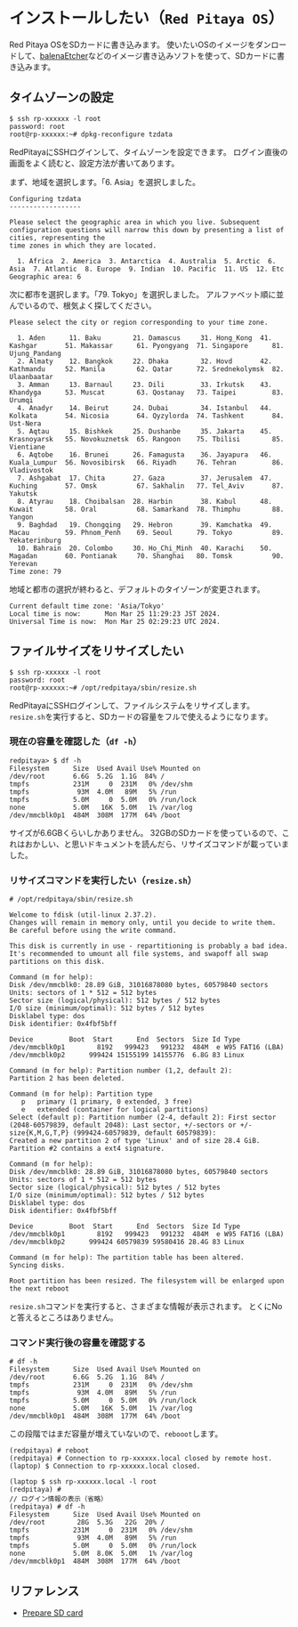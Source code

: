 # インストールしたい（``Red Pitaya OS``）

Red Pitaya OSをSDカードに書き込みます。
使いたいOSのイメージをダンロードして、[balenaEtcher](https://etcher.balena.io/)などのイメージ書き込みソフトを使って、SDカードに書き込みます。

## タイムゾーンの設定

```console
$ ssh rp-xxxxxx -l root
password: root
root@rp-xxxxxx:~# dpkg-reconfigure tzdata
```

RedPitayaにSSHログインして、タイムゾーンを設定できます。
ログイン直後の画面をよく読むと、設定方法が書いてあります。

まず、地域を選択します。「6. Asia」を選択しました。

```console
Configuring tzdata
------------------

Please select the geographic area in which you live. Subsequent configuration questions will narrow this down by presenting a list of cities, representing the
time zones in which they are located.

  1. Africa  2. America  3. Antarctica  4. Australia  5. Arctic  6. Asia  7. Atlantic  8. Europe  9. Indian  10. Pacific  11. US  12. Etc
Geographic area: 6
```

次に都市を選択します。「79. Tokyo」を選択しました。
アルファベット順に並んでいるので、根気よく探してください。

```console
Please select the city or region corresponding to your time zone.

  1. Aden      11. Baku        21. Damascus     31. Hong_Kong  41. Kashgar       51. Makassar      61. Pyongyang  71. Singapore      81. Ujung_Pandang
  2. Almaty    12. Bangkok     22. Dhaka        32. Hovd       42. Kathmandu     52. Manila        62. Qatar      72. Srednekolymsk  82. Ulaanbaatar
  3. Amman     13. Barnaul     23. Dili         33. Irkutsk    43. Khandyga      53. Muscat        63. Qostanay   73. Taipei         83. Urumqi
  4. Anadyr    14. Beirut      24. Dubai        34. Istanbul   44. Kolkata       54. Nicosia       64. Qyzylorda  74. Tashkent       84. Ust-Nera
  5. Aqtau     15. Bishkek     25. Dushanbe     35. Jakarta    45. Krasnoyarsk   55. Novokuznetsk  65. Rangoon    75. Tbilisi        85. Vientiane
  6. Aqtobe    16. Brunei      26. Famagusta    36. Jayapura   46. Kuala_Lumpur  56. Novosibirsk   66. Riyadh     76. Tehran         86. Vladivostok
  7. Ashgabat  17. Chita       27. Gaza         37. Jerusalem  47. Kuching       57. Omsk          67. Sakhalin   77. Tel_Aviv       87. Yakutsk
  8. Atyrau    18. Choibalsan  28. Harbin       38. Kabul      48. Kuwait        58. Oral          68. Samarkand  78. Thimphu        88. Yangon
  9. Baghdad   19. Chongqing   29. Hebron       39. Kamchatka  49. Macau         59. Phnom_Penh    69. Seoul      79. Tokyo          89. Yekaterinburg
  10. Bahrain  20. Colombo     30. Ho_Chi_Minh  40. Karachi    50. Magadan       60. Pontianak     70. Shanghai   80. Tomsk          90. Yerevan
Time zone: 79
```

地域と都市の選択が終わると、デフォルトのタイゾーンが変更されます。

```console
Current default time zone: 'Asia/Tokyo'
Local time is now:      Mon Mar 25 11:29:23 JST 2024.
Universal Time is now:  Mon Mar 25 02:29:23 UTC 2024.
```

## ファイルサイズをリサイズしたい

```console
$ ssh rp-xxxxxx -l root
password: root
root@rp-xxxxxx:~# /opt/redpitaya/sbin/resize.sh
```

RedPitayaにSSHログインして、ファイルシステムをリサイズします。
``resize.sh``を実行すると、SDカードの容量をフルで使えるようになります。

### 現在の容量を確認した（``df -h``）

```console
redpitaya> $ df -h
Filesystem      Size  Used Avail Use% Mounted on
/dev/root       6.6G  5.2G  1.1G  84% /
tmpfs           231M     0  231M   0% /dev/shm
tmpfs            93M  4.0M   89M   5% /run
tmpfs           5.0M     0  5.0M   0% /run/lock
none            5.0M   16K  5.0M   1% /var/log
/dev/mmcblk0p1  484M  308M  177M  64% /boot
```

サイズが6.6GBくらいしかありません。
32GBのSDカードを使っているので、これはおかしい、と思いドキュメントを読んだら、リサイズコマンドが載っていました。

### リサイズコマンドを実行したい（``resize.sh``）

```console
# /opt/redpitaya/sbin/resize.sh

Welcome to fdisk (util-linux 2.37.2).
Changes will remain in memory only, until you decide to write them.
Be careful before using the write command.

This disk is currently in use - repartitioning is probably a bad idea.
It's recommended to umount all file systems, and swapoff all swap
partitions on this disk.

Command (m for help):
Disk /dev/mmcblk0: 28.89 GiB, 31016878080 bytes, 60579840 sectors
Units: sectors of 1 * 512 = 512 bytes
Sector size (logical/physical): 512 bytes / 512 bytes
I/O size (minimum/optimal): 512 bytes / 512 bytes
Disklabel type: dos
Disk identifier: 0x4fbf5bff

Device         Boot  Start      End  Sectors  Size Id Type
/dev/mmcblk0p1        8192   999423   991232  484M  e W95 FAT16 (LBA)
/dev/mmcblk0p2      999424 15155199 14155776  6.8G 83 Linux

Command (m for help): Partition number (1,2, default 2):
Partition 2 has been deleted.

Command (m for help): Partition type
   p   primary (1 primary, 0 extended, 3 free)
   e   extended (container for logical partitions)
Select (default p): Partition number (2-4, default 2): First sector (2048-60579839, default 2048): Last sector, +/-sectors or +/-size{K,M,G,T,P} (999424-60579839, default 60579839):
Created a new partition 2 of type 'Linux' and of size 28.4 GiB.
Partition #2 contains a ext4 signature.

Command (m for help):
Disk /dev/mmcblk0: 28.89 GiB, 31016878080 bytes, 60579840 sectors
Units: sectors of 1 * 512 = 512 bytes
Sector size (logical/physical): 512 bytes / 512 bytes
I/O size (minimum/optimal): 512 bytes / 512 bytes
Disklabel type: dos
Disk identifier: 0x4fbf5bff

Device         Boot  Start      End  Sectors  Size Id Type
/dev/mmcblk0p1        8192   999423   991232  484M  e W95 FAT16 (LBA)
/dev/mmcblk0p2      999424 60579839 59580416 28.4G 83 Linux

Command (m for help): The partition table has been altered.
Syncing disks.

Root partition has been resized. The filesystem will be enlarged upon the next reboot
```

``resize.sh``コマンドを実行すると、さまざまな情報が表示されます。
とくにNoと答えるところはありません。

### コマンド実行後の容量を確認する

```console
# df -h
Filesystem      Size  Used Avail Use% Mounted on
/dev/root       6.6G  5.2G  1.1G  84% /
tmpfs           231M     0  231M   0% /dev/shm
tmpfs            93M  4.0M   89M   5% /run
tmpfs           5.0M     0  5.0M   0% /run/lock
none            5.0M   16K  5.0M   1% /var/log
/dev/mmcblk0p1  484M  308M  177M  64% /boot
```

この段階ではまだ容量が増えていないので、``rebooot``します。

```console
(redpitaya) # reboot
(redpitaya) # Connection to rp-xxxxxx.local closed by remote host.
(laptop) $ Connection to rp-xxxxxx.local closed.

(laptop $ ssh rp-xxxxxx.local -l root
(redpitaya) #
// ログイン情報の表示（省略）
(redpitaya) # df -h
Filesystem      Size  Used Avail Use% Mounted on
/dev/root        28G  5.3G   22G  20% /
tmpfs           231M     0  231M   0% /dev/shm
tmpfs            93M  4.0M   89M   5% /run
tmpfs           5.0M     0  5.0M   0% /run/lock
none            5.0M  8.0K  5.0M   1% /var/log
/dev/mmcblk0p1  484M  308M  177M  64% /boot
```

## リファレンス

- [Prepare SD card](https://redpitaya.readthedocs.io/en/latest/quickStart/SDcard/SDcard.html)
